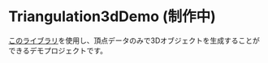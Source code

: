 # Triangulation3dDemo (制作中)
[このライブラリ](https://github.com/Synesthesias/Triangulation)を使用し、頂点データのみで3Dオブジェクトを生成することができるデモプロジェクトです。
